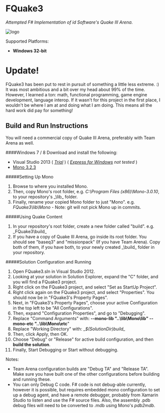 # FQuake3
_Attempted F\# Implementation of id Software's Quake III Arena._

![logo](https://raw.github.com/TIHan/FQuake3/master/fquake3_logo.png)

Supported Platforms:

* __Windows 32-bit__

# Update!

FQuake3 has been put to rest in pursuit of something a little less extreme. :) It was most ambitious and a bit over my head about 99% of the time. However, I learned a ton: math, functional programming, game engine development, language interop. If it wasn't for this project in the first place, I wouldn't be where I am at and doing what I am doing. This means all the hard work did pay for something!

## Build and Run Instructions

You will need a commercial copy of Quake III Arena, preferably with Team Arena as well.

####Windows 7 / 8
Download and install the following:

* Visual Studio 2013 ( _[Trial](http://www.microsoft.com/visualstudio/eng/downloads#d-2013-editions)_ ) ( _[Express for Windows](http://www.microsoft.com/visualstudio/eng/downloads#d-2013-express) not tested_ )
* [Mono 3.2.3](http://download.mono-project.com/archive/3.2.3/windows-installer/mono-3.2.3-gtksharp-2.12.11-win32-0.exe)

#####Setting Up Mono
1. Browse to where you installed Mono.
2. Then, copy Mono's root folder, e.g. _C:\Program Files (x86)\Mono-3.0.10_, to your repository's _\lib\_ folder.
3. Finally, rename your copied Mono folder to just "Mono". e.g. _FQuake3\lib\Mono_ - Note: git will not pick Mono up in commits.

#####Using Quake Content
1. In your repository's root folder, create a new folder called "build". e.g. _FQuake3\build\_
2. If you have a copy of Quake III Arena, go inside its root folder. You should see "baseq3" and "missionpack" (If you have Team Arena). Copy both of them, if you have both, to your newly created _\build\_ folder in your repository.

#####Solution Configuration and Running

1. Open FQuake3.sln in Visual Studio 2012.
2. Looking at your solution in Solution Explorer, expand the "C" folder, and you will find a FQuake3 project.
3. Right click on the FQuake3 project, and select "Set as StartUp Project".
4. Right click again on the FQuake3 project, and select "Properties". You should now be in "FQuake3's Property Pages".
5. Next, in "FQuake3's Property Pages", choose your active Configuration in the top left to be "All Configurations".
6. Then, expand "Configuration Properties", and go to "Debugging".
7. Replace "Command Arguments" with: __--mono-lib "..\\lib\\Mono\\lib" --mono-etc "..\\lib\\Mono\\etc__"
8. Replace "Working Directory" with: __$(SolutionDir)build\__
9. Then, click Apply, then OK.
1. Choose "Debug" or "Release" for active build configuration, and then __build the solution__.
1. Finally, Start Debugging or Start without debugging.

Notes:

* Team Arena configuration builds are "Debug TA" and "Release TA". Make sure you have built one of the other configurations before building and running these.
* You can only Debug C code. F# code is not debug-able currently, however it is possible, but requires embedded mono configuration to set up a debug agent, and have a remote debugger, probably from Xamarin Studio to listen and use the F# source files. Also, the assembly .pdb debug files will need to be converted to .mdb using Mono's _pdb2mdb_.
